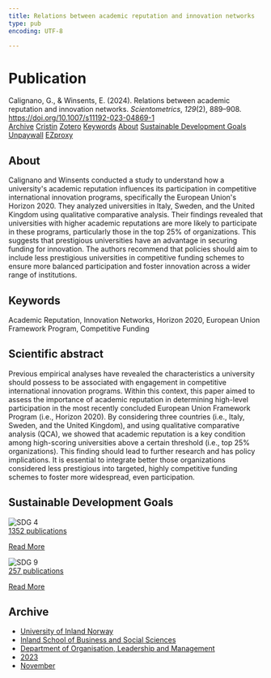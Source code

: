 ```yaml
---
title: Relations between academic reputation and innovation networks
type: pub
encoding: UTF-8

---
```

<h1>Publication</h1>
<article id="csl-bib-container-IVBUI6SY" class="csl-bib-container">
  <div class="csl-bib-body"> <div class="csl-entry">Calignano, G., &#38; Winsents, E. (2024). Relations between academic reputation and innovation networks. <i>Scientometrics</i>, <i>129</i>(2), 889–908. <a href="https://doi.org/10.1007/s11192-023-04869-1">https://doi.org/10.1007/s11192-023-04869-1</a></div> </div>
  <div class="csl-bib-buttons">
    <a href="#taxonomy-article-IVBUI6SY" alt="archive" class="csl-bib-button">Archive</a>
    <a href="https://app.cristin.no/results/show.jsf?id=2206077" alt="Cristin" class="csl-bib-button">Cristin</a>
    <a href="http://zotero.org/groups/5881554/items/IVBUI6SY" alt="Zotero" class="csl-bib-button">Zotero</a>
    <a href="#keywords-article-IVBUI6SY" alt="keywords" class="csl-bib-button">Keywords</a>
    <a href="#about-article-IVBUI6SY" alt="about_pub" class="csl-bib-button">About</a>
    <a href="#sdg-article-IVBUI6SY" alt="sdg" class="csl-bib-button">Sustainable Development Goals</a>
    <a href="https://link.springer.com/content/pdf/10.1007/s11192-023-04869-1.pdf" alt="Unpaywall" class="csl-bib-button">Unpaywall</a>
    <a href="https://link.springer.com/content/pdf/10.1007/s11192-023-04869-1.pdf" alt="EZproxy" class="csl-bib-button">EZproxy</a>
  </div>
  <div id="csl-bib-meta-container-IVBUI6SY"></div>
</article>
<div id="csl-bib-meta-IVBUI6SY" class="csl-bib-meta">
  <article id="about-article-IVBUI6SY" class="about_pub-article">
    <h1>About</h1>
    Calignano and Winsents conducted a study to understand how a university's academic reputation influences its participation in competitive international innovation programs, specifically the European Union's Horizon 2020. They analyzed universities in Italy, Sweden, and the United Kingdom using qualitative comparative analysis. Their findings revealed that universities with higher academic reputations are more likely to participate in these programs, particularly those in the top 25% of organizations. This suggests that prestigious universities have an advantage in securing funding for innovation. The authors recommend that policies should aim to include less prestigious universities in competitive funding schemes to ensure more balanced participation and foster innovation across a wider range of institutions.
  </article>
  <article id="keywords-article-IVBUI6SY" class="keywords-article">
    <h1>Keywords</h1>
    Academic Reputation, Innovation Networks, Horizon 2020, European Union Framework Program, Competitive Funding
  </article>
  <article id="abstract-article-IVBUI6SY" class="abstract-article">
    <h1>Scientific abstract</h1>
    Previous empirical analyses have revealed the characteristics a university should possess to be associated with engagement in competitive international innovation programs. Within this context, this paper aimed to assess the importance of academic reputation in determining high-level participation in the most recently concluded European Union Framework Program (i.e., Horizon 2020). By considering three countries (i.e., Italy, Sweden, and the United Kingdom), and using qualitative comparative analysis (QCA), we showed that academic reputation is a key condition among high-scoring universities above a certain threshold (i.e., top 25% organizations). This finding should lead to further research and has policy implications. It is essential to integrate better those organizations considered less prestigious into targeted, highly competitive funding schemes to foster more widespread, even participation.
  </article>
  <article id="sdg-article-IVBUI6SY" class="sdg-article">
    <h1>Sustainable Development Goals</h1>
    <div class="sdg-container"><div id="sdg4" class="sdg">
        <img src="{{< params subfolder >}}images/sdg/sdg04_en.png" class="image" alt="SDG 4">
        <div class="sdg-overlay">
          <a href="/en/archive/?key=?sdg=4#archive" class="sdg-publication-count"><span>1352</span> publications</a>
          <p><a href="https://sdgs.un.org/goals/goal4" class="sdg-read-more">Read More</a></p>
        </div>
      </div> <div id="sdg9" class="sdg">
        <img src="{{< params subfolder >}}images/sdg/sdg09_en.png" class="image" alt="SDG 9">
        <div class="sdg-overlay">
          <a href="/en/archive/?key=?sdg=9#archive" class="sdg-publication-count"><span>257</span> publications</a>
          <p><a href="https://sdgs.un.org/goals/goal9" class="sdg-read-more">Read More</a></p>
        </div>
      </div></div>
  </article>
  <article id="taxonomy-article-IVBUI6SY" class="taxonomy-article">
    <h1>Archive</h1>
    <ul>
      <li>
        <a href="/en/archive/?key=3DCRN523">University of Inland Norway</a>
      </li>
      <li>
        <a href="/en/archive/?key=DU8Q9LN9">Inland School of Business and Social Sciences</a>
      </li>
      <li>
        <a href="/en/archive/?key=4LUWR3ZM">Department of Organisation, Leadership and Management</a>
      </li>
      <li>
        <a href="/en/archive/?key=THVQJFRI">2023</a>
      </li>
      <li>
        <a href="/en/archive/?key=C6MPENQL">November</a>
      </li>
    </ul>
  </article>
</div>
